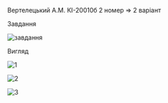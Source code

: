 
Вертелецький А.М. КІ-20010б 2 номер ⇒ 2 варіант

Завдання

![завдання](https://user-images.githubusercontent.com/86784472/125098065-61519f00-e0df-11eb-838e-ad7b0ce3a3ef.png)


Вигляд 

![1](https://user-images.githubusercontent.com/86784472/125098244-89d99900-e0df-11eb-9330-265092416aa6.png)

![2](https://user-images.githubusercontent.com/86784472/125098279-8e9e4d00-e0df-11eb-9784-981268b9311f.png)

![3](https://user-images.githubusercontent.com/86784472/125098288-8fcf7a00-e0df-11eb-9f11-4151ad3f3703.png)
